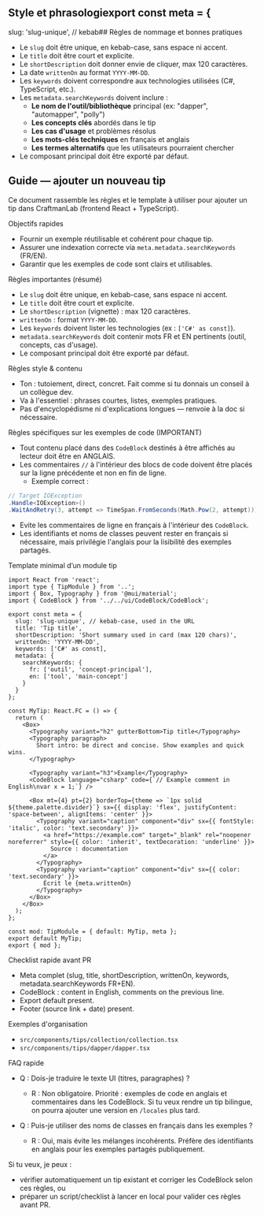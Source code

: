 ## Style et phrasologiexport const meta = {
  slug: 'slug-unique', // kebab## Règles de nommage et bonnes pratiques
- Le `slug` doit être unique, en kebab-case, sans espace ni accent.
- Le `title` doit être court et explicite.
- Le `shortDescription` doit donner envie de cliquer, max 120 caractères.
- La date `writtenOn` au format `YYYY-MM-DD`.
- Les `keywords` doivent correspondre aux technologies utilisées (C#, TypeScript, etc.).
- Les `metadata.searchKeywords` doivent inclure :
  - **Le nom de l'outil/bibliothèque** principal (ex: "dapper", "automapper", "polly")
  - **Les concepts clés** abordés dans le tip
  - **Les cas d'usage** et problèmes résolus
  - **Les mots-clés techniques** en français et anglais
  - **Les termes alternatifs** que les utilisateurs pourraient chercher
- Le composant principal doit être exporté par défaut.
## Guide — ajouter un nouveau tip

Ce document rassemble les règles et le template à utiliser pour ajouter un tip dans CraftmanLab (frontend React + TypeScript).

Objectifs rapides
- Fournir un exemple réutilisable et cohérent pour chaque tip.
- Assurer une indexation correcte via `meta.metadata.searchKeywords` (FR/EN).
- Garantir que les exemples de code sont clairs et utilisables.

Règles importantes (résumé)
- Le `slug` doit être unique, en kebab-case, sans espace ni accent.
- Le `title` doit être court et explicite.
- Le `shortDescription` (vignette) : max 120 caractères.
- `writtenOn` : format `YYYY-MM-DD`.
- Les `keywords` doivent lister les technologies (ex : `['C#' as const]`).
- `metadata.searchKeywords` doit contenir mots FR et EN pertinents (outil, concepts, cas d'usage).
- Le composant principal doit être exporté par défaut.

Règles style & contenu
- Ton : tutoiement, direct, concret. Fait comme si tu donnais un conseil à un collègue dev.
- Va à l'essentiel : phrases courtes, listes, exemples pratiques.
- Pas d'encyclopédisme ni d'explications longues — renvoie à la doc si nécessaire.

Règles spécifiques sur les exemples de code (IMPORTANT)
- Tout contenu placé dans des `CodeBlock` destinés à être affichés au lecteur doit être en ANGLAIS.
- Les commentaires `//` à l'intérieur des blocs de code doivent être placés sur la ligne précédente et non en fin de ligne.
  - Exemple correct :

```csharp
// Target IOException
.Handle<IOException>()
.WaitAndRetry(3, attempt => TimeSpan.FromSeconds(Math.Pow(2, attempt)));
```

- Evite les commentaires de ligne en français à l'intérieur des `CodeBlock`.
- Les identifiants et noms de classes peuvent rester en français si nécessaire, mais privilégie l'anglais pour la lisibilité des exemples partagés.

Template minimal d’un module tip

```tsx
import React from 'react';
import type { TipModule } from '..';
import { Box, Typography } from '@mui/material';
import { CodeBlock } from '../../ui/CodeBlock/CodeBlock';

export const meta = {
  slug: 'slug-unique', // kebab-case, used in the URL
  title: 'Tip title',
  shortDescription: 'Short summary used in card (max 120 chars)',
  writtenOn: 'YYYY-MM-DD',
  keywords: ['C#' as const],
  metadata: {
    searchKeywords: {
      fr: ['outil', 'concept-principal'],
      en: ['tool', 'main-concept']
    }
  }
};

const MyTip: React.FC = () => {
  return (
    <Box>
      <Typography variant="h2" gutterBottom>Tip title</Typography>
      <Typography paragraph>
        Short intro: be direct and concise. Show examples and quick wins.
      </Typography>

      <Typography variant="h3">Example</Typography>
      <CodeBlock language="csharp" code={`// Example comment in English\nvar x = 1;`} />

      <Box mt={4} pt={2} borderTop={theme => `1px solid ${theme.palette.divider}`} sx={{ display: 'flex', justifyContent: 'space-between', alignItems: 'center' }}>
        <Typography variant="caption" component="div" sx={{ fontStyle: 'italic', color: 'text.secondary' }}>
          <a href="https://example.com" target="_blank" rel="noopener noreferrer" style={{ color: 'inherit', textDecoration: 'underline' }}>
            Source : documentation
          </a>
        </Typography>
        <Typography variant="caption" component="div" sx={{ color: 'text.secondary' }}>
          Écrit le {meta.writtenOn}
        </Typography>
      </Box>
    </Box>
  );
};

const mod: TipModule = { default: MyTip, meta };
export default MyTip;
export { mod };
```

Checklist rapide avant PR
- Meta complet (slug, title, shortDescription, writtenOn, keywords, metadata.searchKeywords FR+EN).
- CodeBlock : content in English, comments on the previous line.
- Export default present.
- Footer (source link + date) present.

Exemples d'organisation
- `src/components/tips/collection/collection.tsx`
- `src/components/tips/dapper/dapper.tsx`

FAQ rapide
- Q : Dois-je traduire le texte UI (titres, paragraphes) ?
  - R : Non obligatoire. Priorité : exemples de code en anglais et commentaires dans les CodeBlock. Si tu veux rendre un tip bilingue, on pourra ajouter une version en `/locales` plus tard.

- Q : Puis-je utiliser des noms de classes en français dans les exemples ?
  - R : Oui, mais évite les mélanges incohérents. Préfère des identifiants en anglais pour les exemples partagés publiquement.

Si tu veux, je peux :
- vérifier automatiquement un tip existant et corriger les CodeBlock selon ces règles, ou
- préparer un script/checklist à lancer en local pour valider ces règles avant PR.
